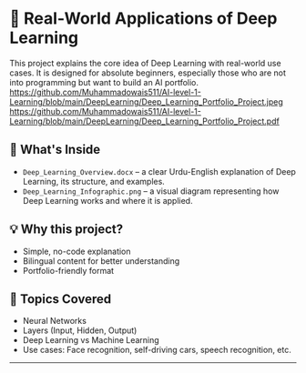 # 🧠 Real-World Applications of Deep Learning

This project explains the core idea of Deep Learning with real-world use cases. It is designed for absolute beginners, especially those who are not into programming but want to build an AI portfolio.
https://github.com/Muhammadowais511/AI-level-1-Learning/blob/main/DeepLearning/Deep_Learning_Portfolio_Project.jpeg
https://github.com/Muhammadowais511/AI-level-1-Learning/blob/main/DeepLearning/Deep_Learning_Portfolio_Project.pdf
## 📄 What's Inside

- `Deep_Learning_Overview.docx` – a clear Urdu-English explanation of Deep Learning, its structure, and examples.
- `Deep_Learning_Infographic.png` – a visual diagram representing how Deep Learning works and where it is applied.

## 💡 Why this project?

- Simple, no-code explanation
- Bilingual content for better understanding
- Portfolio-friendly format

## 🧠 Topics Covered

- Neural Networks
- Layers (Input, Hidden, Output)
- Deep Learning vs Machine Learning
- Use cases: Face recognition, self-driving cars, speech recognition, etc.

---

